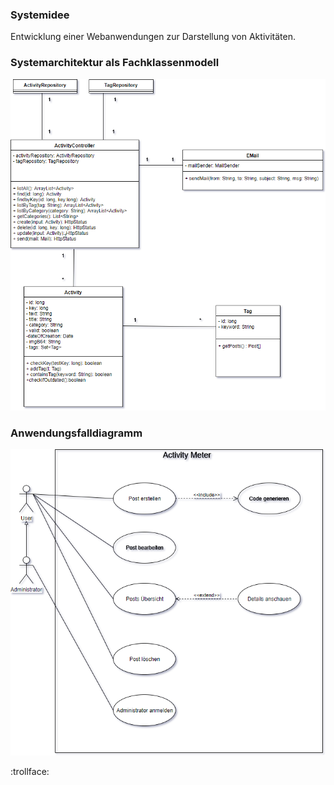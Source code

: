 ### Systemidee

Entwicklung einer Webanwendungen zur Darstellung von Aktivitäten.

[Link]: https://swei-tgb2-4.herokuapp.com/

### Systemarchitektur als Fachklassenmodell

<img src="images/Fachklassenmodel.png" alt="Fachklassenmodell" class="inline"/>

### Anwendungsfalldiagramm

<img src="images/Activity_Meter_Anwendungsfalldiagramm.png" alt="Anwendungsfalldiagramm" class="inline"/>

:trollface:

